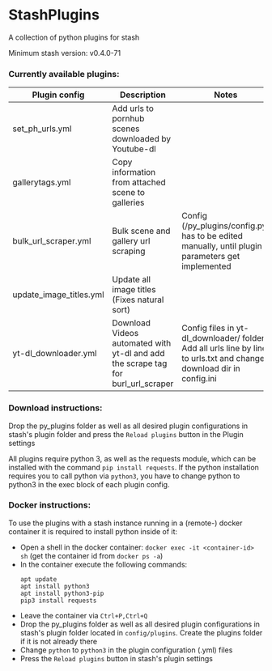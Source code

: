 # StashPlugins
A collection of python plugins for stash

Minimum stash version: v0.4.0-71

### Currently available plugins:

Plugin config           | Description                                         | Notes
----------------------- | --------------------------------------------------- | --------
set_ph_urls.yml         | Add urls to pornhub scenes downloaded by Youtube-dl |
gallerytags.yml         | Copy information from attached scene to galleries   |
bulk_url_scraper.yml    | Bulk scene and gallery url scraping                 | Config (/py_plugins/config.py) has to be edited manually, until plugin parameters get implemented
update_image_titles.yml | Update all image titles (Fixes natural sort)        |
yt-dl_downloader.yml    | Download Videos automated with yt-dl and add the scrape tag for burl_url_scraper | Config files in yt-dl_downloader/ folder. Add all urls line by line to urls.txt and change download dir in config.ini |
    
### Download instructions:
Drop the py_plugins folder as well as all desired plugin configurations in stash's plugin folder
and press the `Reload plugins` button in the Plugin settings

All plugins require python 3, as well as the requests module, which can be installed with the command `pip install requests`.
If the python installation requires you to call python via `python3`, you have to change python to python3 in the exec block of each plugin config.


### Docker instructions:
To use the plugins with a stash instance running in a (remote-) docker container it is required to install python inside of it:
- Open a shell in the docker container: `docker exec -it <container-id> sh` (get the container id from `docker ps -a`)
- In the container execute the following commands:
    ```shell
    apt update
    apt install python3
    apt install python3-pip
    pip3 install requests
    ```
- Leave the container via `Ctrl+P,Ctrl+Q`
- Drop the py_plugins folder as well as all desired plugin configurations in stash's plugin folder located in `config/plugins`. Create the plugins folder if it is not already there
- Change `python` to `python3` in the plugin configuration (.yml) files
- Press the `Reload plugins` button in stash's plugin settings
